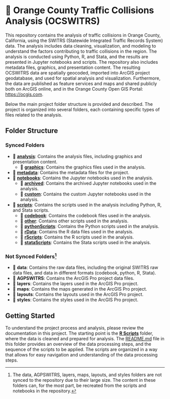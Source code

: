 # :vertical_traffic_light: Orange County Traffic Collisions Analysis (OCSWITRS)

This repository contains the analysis of traffic collisions in Orange County, California, using the SWITRS (Statewide Integrated Traffic Records System) data. The analysis includes data cleaning, visualization, and modeling to understand the factors contributing to traffic collisions in the region.
The analysis is conducted using Python, R, and Stata, and the results are presented in Jupyter notebooks and scripts. The repository also includes metadata files, graphics, and presentation content.
The resulting OCSWITRS data are spatially geocoded, imported into ArcGIS project geodatabase, and used for spatial analysis and visualization. Furthermore, the data are published as feature services and maps and shared publicly both on ArcGIS online, and in the Orange County Open GIS Portal: https://ocgis.com.

Below the main project folder structure is provided and described. The project is organized into several folders, each containing specific types of files related to the analysis.

## Folder Structure

### Synced Folders

- :file_folder: [**analysis**](analysis): Contains the analysis files, including graphics and presentation content.
  - :file_folder: [**graphics**](analysis/graphics): Contains the graphics files used in the analysis.
- :file_folder: [**metadata**](metadata): Contains the metadata files for the project.
- :file_folder: [**notebooks**](notebooks): Contains the Jupyter notebooks used in the analysis.
  - :file_folder: [**archived**](notebooks/archived): Contains the archived Jupyter notebooks used in the analysis.
  - :file_folder: [**custom**](notebooks/custom): Contains the custom Jupyter notebooks used in the analysis.
- :file_folder: [**scripts**](scripts): Contains the scripts used in the analysis including Python, R, and Stata scripts.
  - :file_folder: [**codebook**](scripts/codebook): Contains the codebook files used in the analysis.
  - :file_folder: [**other**](scripts/other): Contains other scripts used in the analysis.
  - :file_folder: [**pythonScripts**](scripts/pythonScripts): Contains the Python scripts used in the analysis.
  - :file_folder: [**rData**](scripts/rData): Contains the R data files used in the analysis.
  - :file_folder: [**rScripts**](scripts/rScripts): Contains the R scripts used in the analysis.
  - :file_folder: [**stataScripts**](scripts/stataScripts): Contains the Stata scripts used in the analysis.

### Not Synced Folders[^1]

[^1]: The data, AGPSWITRS, layers, maps, layouts, and styles folders are not synced to the repository due to their large size. The content in these folders can, for the most part, be recreated from the scripts and notebooks in the repository.

- :file_folder: **data**: Contains the raw data files, including the original SWITRS raw data files, and data in different formats (codebook, python, R, Stata).
- :file_folder: **AGPSWITRS**: Contains the ArcGIS Pro project data files.
- :file_folder: **layers**: Contains the layers used in the ArcGIS Pro project.
- :file_folder: **maps**: Contains the maps generated in the ArcGIS Pro project.
- :file_folder: **layouts**: Contains the layouts used in the ArcGIS Pro project.
- :file_folder: **styles**: Contains the styles used in the ArcGIS Pro project.

## Getting Started

To understand the project process and analysis, please review the documentation in this project. The starting point is the [**R Scripts**](scripts/rScripts) folder, where the data is cleaned and prepared for analysis. The [README.md](scripts/rScripts/README.md) file in this folder provides an overview of the data processing steps, and the sequence of the scripts to be applied. The scripts are organized in a way that allows for easy navigation and understanding of the data processing steps.

